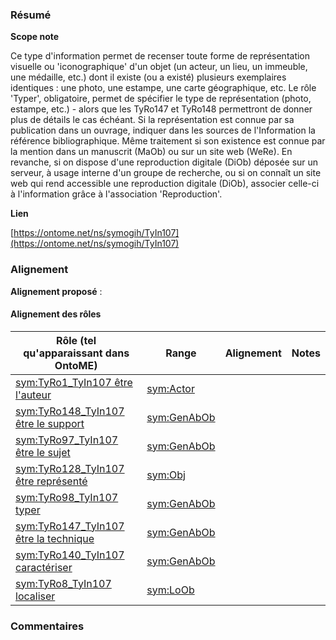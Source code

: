 ### Résumé

**Scope note**

Ce type d'information permet de recenser toute forme de représentation visuelle ou 'iconographique' d'un objet (un acteur, un lieu, un immeuble, une médaille, etc.) dont il existe (ou a existé) plusieurs exemplaires identiques : une photo, une estampe, une carte géographique, etc.	Le rôle 'Typer', obligatoire, permet de spécifier le type de représentation (photo, estampe, etc.) - alors que les TyRo147 et TyRo148 permettront de donner plus de détails le cas échéant.	Si la représentation est connue par sa publication dans un ouvrage, indiquer dans les sources de l'Information la référence bibliographique. Même traitement si son existence est connue par la mention dans un manuscrit (MaOb) ou sur un site web (WeRe). En revanche, si on dispose d'une reproduction digitale (DiOb) déposée sur un serveur, à usage interne d'un groupe de recherche, ou si on connaît un site web qui rend accessible une reproduction digitale (DiOb), associer celle-ci à l'information grâce à l'association 'Reproduction'.

**Lien**

[https://ontome.net/ns/symogih/TyIn107](https://ontome.net/ns/symogih/TyIn107)

### Alignement

**Alignement proposé** :

#### Alignement des rôles

| Rôle (tel qu'apparaissant dans OntoME) | Range | Alignement | Notes |
| ----- | ----- | ----- | ----- |
| [sym:TyRo1_TyIn107 être l'auteur](https://ontome.net/ns/symogih/TyRo1_TyIn107) | [sym:Actor](https://ontome.net/ns/symogih/Actor) |   |   |
| [sym:TyRo148_TyIn107 être le support](https://ontome.net/ns/symogih/TyRo148_TyIn107) | [sym:GenAbOb](https://ontome.net/ns/symogih/GenAbOb) |   |   |
| [sym:TyRo97_TyIn107 être le sujet](https://ontome.net/ns/symogih/TyRo97_TyIn107) | [sym:GenAbOb](https://ontome.net/ns/symogih/GenAbOb) |   |   |
| [sym:TyRo128_TyIn107 être représenté](https://ontome.net/ns/symogih/TyRo128_TyIn107) | [sym:Obj](https://ontome.net/ns/symogih/Obj) |   |   |
| [sym:TyRo98_TyIn107 typer](https://ontome.net/ns/symogih/TyRo98_TyIn107) | [sym:GenAbOb](https://ontome.net/ns/symogih/GenAbOb) |   |   |
| [sym:TyRo147_TyIn107 être la technique](https://ontome.net/ns/symogih/TyRo147_TyIn107) | [sym:GenAbOb](https://ontome.net/ns/symogih/GenAbOb) |   |   |
| [sym:TyRo140_TyIn107 caractériser](https://ontome.net/ns/symogih/TyRo140_TyIn107) | [sym:GenAbOb](https://ontome.net/ns/symogih/GenAbOb) |   |   |
| [sym:TyRo8_TyIn107 localiser](https://ontome.net/ns/symogih/TyRo8_TyIn107) | [sym:LoOb](https://ontome.net/ns/symogih/LoOb) |   |   |

### Commentaires